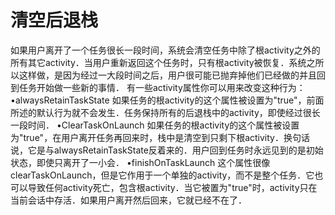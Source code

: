 # 清空后退栈

如果用户离开了一个任务很长一段时间，系统会清空任务中除了根activity之外的所有其它activity．当用户重新返回这个任务时，只有根activity被恢复．系统之所以这样做，是因为经过一大段时间之后，用户很可能已抛弃掉他们已经做的并且回到任务开始做一些新的事情．
有一些activity属性你可以用来改变这种行为：
•alwaysRetainTaskState
如果任务的根activity的这个属性被设置为"true"，前面所述的默认行为就不会发生．任务保持所有的后退栈中的activity，即使经过很长一段时间．
•ClearTaskOnLaunch
如果任务的根activity的这个属性被设置为"true"，在用户离开任务再回来时，栈中是清空到只剩下根activity．换句话说，它是与alwaysRetainTaskState反着来的．用户回到任务时永远见到的是初始状态，即使只离开了一小会．
•finishOnTaskLaunch
这个属性很像clearTaskOnLaunch，但是它作用于一个单独的activity，而不是整个任务．它也可以导致任何activity死亡，包含根activity．当它被置为"true"时，activity只在当前会话中存活．如果用户离开然后回来，它就已经不在了．